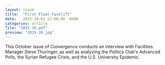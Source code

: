 ```yaml
---
layout: issue
title:  "First Floor Facelift"
date:   2015-10-01 12:00:00 -0400
categories: article
file: "2015-10.pdf"
preview: "2015-10.jpg"
---
```


This October issue of *Convergence* conducts an interview with Facilities Manager Steve Thuringer, as well as analyzing the Politics Club's Advanced Polls, the Syrian Refugee Crisis, and the U.S. University Epidemic.
